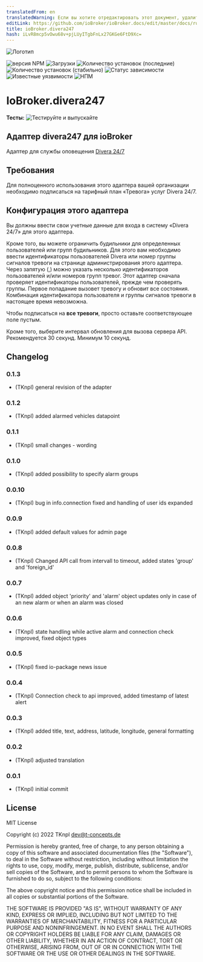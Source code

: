 ```yaml
---
translatedFrom: en
translatedWarning: Если вы хотите отредактировать этот документ, удалите поле «translationFrom», в противном случае этот документ будет снова автоматически переведен
editLink: https://github.com/ioBroker/ioBroker.docs/edit/master/docs/ru/adapterref/iobroker.divera247/README.md
title: ioBroker.divera247
hash: iLvR8mcp5vOwu68v+pjLUyITgbFnLx27GKGe6FtD9Xc=
---
```

![Логотип](../../../en/adapterref/iobroker.divera247/admin/divera247_long.png)

![версия NPM](http://img.shields.io/npm/v/iobroker.divera247.svg)
![Загрузки](https://img.shields.io/npm/dm/iobroker.divera247.svg)
![Количество установок (последние)](http://iobroker.live/badges/divera247-installed.svg)
![Количество установок (стабильно)](http://iobroker.live/badges/divera247-stable.svg)
![Статус зависимости](https://img.shields.io/david/TKnpl/iobroker.divera247.svg)
![Известные уязвимости](https://snyk.io/test/github/TKnpl/ioBroker.divera247/badge.svg)
![НПМ](https://nodei.co/npm/iobroker.divera247.png?downloads=true)

# IoBroker.divera247
**Тесты:** ![Тестируйте и выпускайте](https://github.com/TKnpl/ioBroker.divera247/workflows/Test%20and%20Release/badge.svg)

## Адаптер divera247 для ioBroker
Адаптер для службы оповещения <a href="https://www.divera247.com/" target="_blank">Divera 24/7</a>

## Требования
Для полноценного использования этого адаптера вашей организации необходимо подписаться на тарифный план «Тревога» услуг Divera 24/7.

## Конфигурация этого адаптера
Вы должны ввести свои учетные данные для входа в систему «Divera 24/7» для этого адаптера.

Кроме того, вы можете ограничить будильники для определенных пользователей или групп будильников.
Для этого вам необходимо ввести идентификаторы пользователей Divera или номер группы сигналов тревоги на странице администрирования этого адаптера. Через запятую (,) можно указать несколько идентификаторов пользователей и/или номеров групп тревог.
Этот адаптер сначала проверяет идентификаторы пользователей, прежде чем проверять группы. Первое попадание вызовет тревогу и обновит все состояния. Комбинация идентификатора пользователя и группы сигналов тревоги в настоящее время невозможна.

Чтобы подписаться на **все тревоги**, просто оставьте соответствующее поле пустым.

Кроме того, выберите интервал обновления для вызова сервера API. Рекомендуется 30 секунд. Минимум 10 секунд.

## Changelog

### 0.1.3
* (TKnpl) general revision of the adapter

### 0.1.2
* (TKnpl) added alarmed vehicles datapoint

### 0.1.1
* (TKnpl) small changes - wording

### 0.1.0
* (TKnpl) added possibility to specify alarm groups

### 0.0.10
* (TKnpl) bug in info.connection fixed and handling of user ids expanded

### 0.0.9
* (TKnpl) added default values for admin page

### 0.0.8
* (TKnpl) Changed API call from intervall to timeout, added states 'group' and 'foreign_id'

### 0.0.7
* (TKnpl) added object 'priority' and 'alarm' object updates only in case of an new alarm or when an alarm was closed

### 0.0.6
* (TKnpl) state handling while active alarm and connection check improved, fixed object types

### 0.0.5
* (TKnpl) fixed io-package news issue

### 0.0.4
* (TKnpl) Connection check to api improved, added timestamp of latest alert

### 0.0.3
* (TKnpl) added title, text, address, latitude, longitude, general formatting

### 0.0.2
* (TKnpl) adjusted translation

### 0.0.1
* (TKnpl) initial commit

## License
MIT License

Copyright (c) 2022 TKnpl <dev@t-concepts.de>

Permission is hereby granted, free of charge, to any person obtaining a copy
of this software and associated documentation files (the "Software"), to deal
in the Software without restriction, including without limitation the rights
to use, copy, modify, merge, publish, distribute, sublicense, and/or sell
copies of the Software, and to permit persons to whom the Software is
furnished to do so, subject to the following conditions:

The above copyright notice and this permission notice shall be included in all
copies or substantial portions of the Software.

THE SOFTWARE IS PROVIDED "AS IS", WITHOUT WARRANTY OF ANY KIND, EXPRESS OR
IMPLIED, INCLUDING BUT NOT LIMITED TO THE WARRANTIES OF MERCHANTABILITY,
FITNESS FOR A PARTICULAR PURPOSE AND NONINFRINGEMENT. IN NO EVENT SHALL THE
AUTHORS OR COPYRIGHT HOLDERS BE LIABLE FOR ANY CLAIM, DAMAGES OR OTHER
LIABILITY, WHETHER IN AN ACTION OF CONTRACT, TORT OR OTHERWISE, ARISING FROM,
OUT OF OR IN CONNECTION WITH THE SOFTWARE OR THE USE OR OTHER DEALINGS IN THE
SOFTWARE.